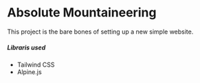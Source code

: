 # Absolute Mountaineering

This project is the bare bones of setting up a new simple website.

##### Libraris used 

* Tailwind CSS
* Alpine.js